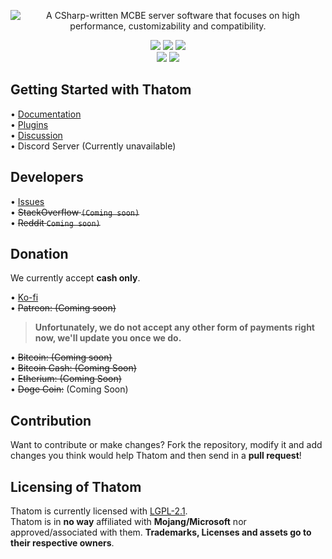 <p align="center">
  <img src="https://media.discordapp.net/attachments/825035749849038869/960531257681403904/ipiccy_image_6.png" alt="A CSharp-written MCBE server software that focuses on high performance, customizability and compatibility."/> <br />
</p>
<p align="center">
  <img src="https://img.shields.io/github/downloads/Pronner/Thatom/total?label=downloads%40allreleases&logo=github" />
  <img src="https://img.shields.io/badge/platform-win--32%20%7C%20win--64%20%7C%20linux--64-lightgrey" />
  <img src="https://img.shields.io/github/commit-activity/m/Pronner/Thatom?logo=visualstudio&logoColor=white" /> <br />
  <img src="https://img.shields.io/discord/920891377628356689?label=discord&logo=discord&logoColor=white" />
  <img src="https://img.shields.io/github/discussions/Pronner/Thatom?logo=github" />
</p>

## Getting Started with Thatom

• [Documentation](docs.thatom.tk) \
• [Plugins](plugins.thatom.tk) \
• [Discussion](https://github.com/Pronner/Thatom/discussions) \
• Discord Server (Currently unavailable)

## Developers

• [Issues](https://github.com/Pronner/Thatom/issues) \
• ~~StackOverflow `(Coming soon)`~~ \
• ~~Reddit `Coming soon)`~~

## Donation

We currently accept **cash only**.

• [Ko-fi](https://ko-fi.com/pronner) \
• ~~Patreon: (Coming soon)~~

> **Unfortunately, we do not accept any other form of payments right now, we'll update you once we do.**

• ~~Bitcoin: (Coming soon)~~ \
• ~~Bitcoin Cash: (Coming Soon)~~ \
• ~~Etherium: (Coming Soon)~~ \
• ~~Doge Coin:~~ (Coming Soon)


## Contribution

Want to contribute or make changes? Fork the repository, modify it and add changes you think would help Thatom and then send in a **pull request**!

## Licensing of Thatom

Thatom is currently licensed with [LGPL-2.1](https://https://github.com/Pronner/Thatom/blob/main/LICENSE). <br />
Thatom is in **no way** affiliated with **Mojang/Microsoft** nor approved/associated with them. **Trademarks, Licenses and assets go to their respective owners**.
